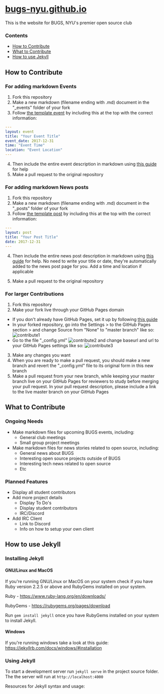 # [bugs-nyu.github.io](https://bugs-nyu.github.io/)
This is the website for BUGS, NYU's premier open source club

### Contents
- [How to Contribute](#how-to-contribute)
- [What to Contribute](#what-to-contribute)
- [How to use Jekyll](#how-to-use-jekyll)


## How to Contribute
### For adding markdown Events
1. Fork this repository
2. Make a new markdown (filename ending with .md) document in the "\_events" folder of your fork
3. Follow [the template event](_events/template_event.md) by including this at the top with the correct information:

```yaml
---
layout: event
title: "Your Event Title"
event_date: 2017-12-31
time: "Event Time"
location: "Event Location"
---
```

4. Then include the entire event description in markdown using [this guide][md-guide] for help
5. Make a pull request to the original repository

### For adding markdown News posts
1. Fork this repository
2. Make a new markdown (filename ending with .md) document in the "\_posts" folder of your fork
3. Follow [the template post](_posts/template_post.md) by including this at the top with the correct information:

```yaml
---
layout: post
title: "Your Post Title"
date: 2017-12-31
---
```

4. Then include the entire news post description in markdown using [this guide][md-guide] for help. 
No need to write your title or date, they're automatically added to the news post page for you. Add a time and location if applicable

5. Make a pull request to the original repository

[md-guide]: https://guides.github.com/features/mastering-markdown/

### For larger Contributions
1. Fork this repository
2. Make your fork live through your GitHub Pages domain
  * If you don't already have GitHub Pages, set it up by following [this guide][gh-pages]
  * In your forked repository, go into the Settings > to the GitHub Pages section > and change Source from "None" to "master branch" like so:
  ![contribute1](assets/img/contribute1.png)
  * Go to the file "\_config.yml"
  ![contribute2](assets/img/contribute2.png)
  and change baseurl and url to your GitHub Pages settings like so:
  ![contribute3](assets/img/contribute3.png)
3. Make any changes you want
4. When you are ready to make a pull request, you should make a new branch and revert the "\_config.yml" file to its original form in this new branch
5. Make a pull request from your new branch, while keeping your master branch live on your GitHub Pages for reviewers to study before merging your pull request. In your pull request description, please include a link to the live master branch on your GitHub Pages

[gh-pages]: https://guides.github.com/features/pages/

## What to Contribute
### Ongoing Needs
- Make markdown files for upcoming BUGS events, including:
  - General club meetings
  - Small group project meetings
- Make markdown files for news stories related to open source, including:
  - General news about BUGS
  - Interesting open source projects outside of BUGS
  - Interesting tech news related to open source
  - Etc

### Planned Features
- Display all student contributors
- Add more project details
  - Display To Do's
  - Display student contributors
  - IRC/Discord
- Add IRC Client
  - Link to Discord
  - Info on how to setup your own client

## How to use Jekyll
### Installing Jekyll
#### GNU/Linux and MacOS
If you're running GNU/Linux or MacOS on your system check if you have Ruby version 2.2.5 or above and RubyGems installed on your system.

Ruby - https://www.ruby-lang.org/en/downloads/

RubyGems - https://rubygems.org/pages/download

Run `gem install jekyll` once you have RubyGems installed on your system to install Jekyll.

#### Windows
If you're running windows take a look at this guide:
https://jekyllrb.com/docs/windows/#installation

### Using Jekyll
To start a development server run `jekyll serve` in the project source folder. The the server will run at `http://localhost:4000`

Resources for Jekyll syntax and usage:
